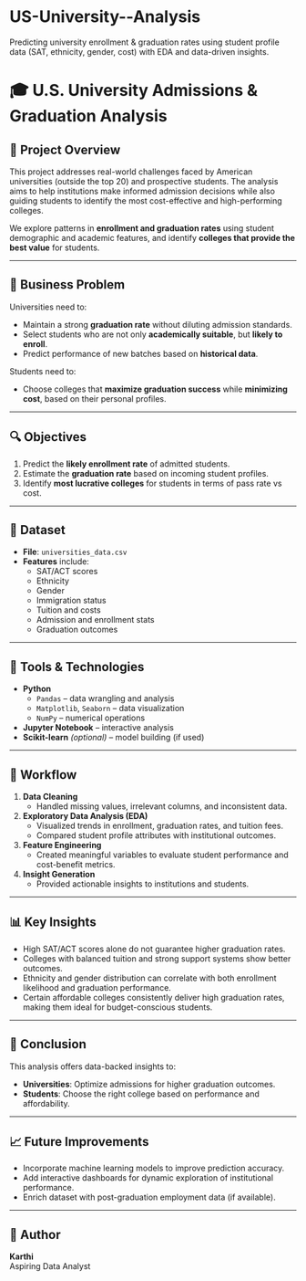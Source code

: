 # US-University--Analysis
 Predicting university enrollment &amp; graduation rates using student profile data (SAT, ethnicity, gender, cost) with EDA and data-driven insights.

# 🎓 U.S. University Admissions & Graduation Analysis

## 📌 Project Overview

This project addresses real-world challenges faced by American universities (outside the top 20) and prospective students. The analysis aims to help institutions make informed admission decisions while also guiding students to identify the most cost-effective and high-performing colleges.

We explore patterns in **enrollment and graduation rates** using student demographic and academic features, and identify **colleges that provide the best value** for students.

---

## 🧠 Business Problem

Universities need to:
- Maintain a strong **graduation rate** without diluting admission standards.
- Select students who are not only **academically suitable**, but **likely to enroll**.
- Predict performance of new batches based on **historical data**.

Students need to:
- Choose colleges that **maximize graduation success** while **minimizing cost**, based on their personal profiles.

---

## 🔍 Objectives

1. Predict the **likely enrollment rate** of admitted students.
2. Estimate the **graduation rate** based on incoming student profiles.
3. Identify **most lucrative colleges** for students in terms of pass rate vs cost.

---

## 📁 Dataset

- **File**: `universities_data.csv`
- **Features** include:
  - SAT/ACT scores
  - Ethnicity
  - Gender
  - Immigration status
  - Tuition and costs
  - Admission and enrollment stats
  - Graduation outcomes

---

## 🔧 Tools & Technologies

- **Python**
  - `Pandas` – data wrangling and analysis
  - `Matplotlib`, `Seaborn` – data visualization
  - `NumPy` – numerical operations
- **Jupyter Notebook** – interactive analysis
- **Scikit-learn** *(optional)* – model building (if used)

---

## 🔄 Workflow

1. **Data Cleaning**
   - Handled missing values, irrelevant columns, and inconsistent data.
2. **Exploratory Data Analysis (EDA)**
   - Visualized trends in enrollment, graduation rates, and tuition fees.
   - Compared student profile attributes with institutional outcomes.
3. **Feature Engineering**
   - Created meaningful variables to evaluate student performance and cost-benefit metrics.
4. **Insight Generation**
   - Provided actionable insights to institutions and students.

---

## 📊 Key Insights

- High SAT/ACT scores alone do not guarantee higher graduation rates.
- Colleges with balanced tuition and strong support systems show better outcomes.
- Ethnicity and gender distribution can correlate with both enrollment likelihood and graduation performance.
- Certain affordable colleges consistently deliver high graduation rates, making them ideal for budget-conscious students.

---

## 📌 Conclusion

This analysis offers data-backed insights to:
- **Universities**: Optimize admissions for higher graduation outcomes.
- **Students**: Choose the right college based on performance and affordability.

---

## 📈 Future Improvements

- Incorporate machine learning models to improve prediction accuracy.
- Add interactive dashboards for dynamic exploration of institutional performance.
- Enrich dataset with post-graduation employment data (if available).

---

## 🧾 Author

**Karthi**  
Aspiring Data Analyst
